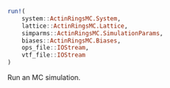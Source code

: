 ```julia
run!(
    system::ActinRingsMC.System,
    lattice::ActinRingsMC.Lattice,
    simparms::ActinRingsMC.SimulationParams,
    biases::ActinRingsMC.Biases,
    ops_file::IOStream,
    vtf_file::IOStream
)

```

Run an MC simulation.
